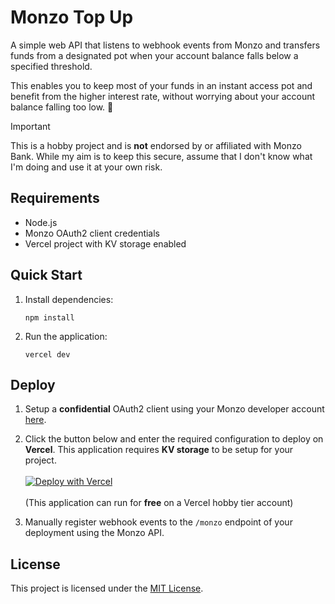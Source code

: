 # Monzo Top Up

A simple web API that listens to webhook events from Monzo and transfers funds from a designated pot when your account balance falls below a specified threshold.

This enables you to keep most of your funds in an instant access pot and benefit from the higher interest rate, without worrying about your account balance falling too low. 💸

> [!IMPORTANT]
> This is a hobby project and is **not** endorsed by or affiliated with Monzo Bank. While my aim is to keep this secure, assume that I don't know what I'm doing and use it at your own risk.

## Requirements

- Node.js
- Monzo OAuth2 client credentials
- Vercel project with KV storage enabled

## Quick Start

1. Install dependencies:

   ```
   npm install
   ```

2. Run the application:

   ```
   vercel dev
   ```

## Deploy

1. Setup a **confidential** OAuth2 client using your Monzo developer account [here](https://developers.monzo.com/apps/new).

2. Click the button below and enter the required configuration to deploy on **Vercel**. This application requires **KV storage** to be setup for your project. <br> <br> [![Deploy with Vercel](https://vercel.com/button)](https://vercel.com/new/clone?repository-url=https%3A%2F%2Fgithub.com%2Fsamlader%2Fmonzo-top-up&env=POT_ID,CLIENT_ID,CLIENT_SECRET&envDescription=Monzo%20Developer%20Client&envLink=https%3A%2F%2Fdevelopers.monzo.com%2Fapps%2Fhome)
   <br><br>
   (This application can run for **free** on a Vercel hobby tier account)

3. Manually register webhook events to the `/monzo` endpoint of your deployment using the Monzo API.

## License

This project is licensed under the [MIT License](LICENSE).

